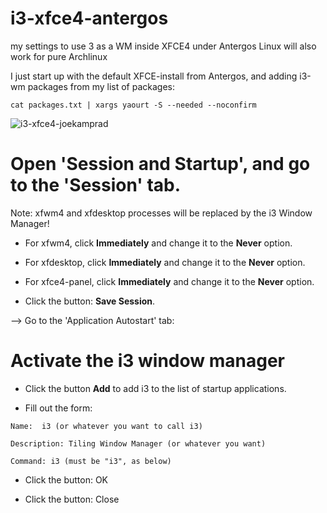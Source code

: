 # i3-xfce4-antergos
my settings to use 3 as a WM inside XFCE4 under Antergos Linux
will also work for pure Archlinux


I just start up with the default XFCE-install from Antergos, and adding i3-wm packages from my list of packages:

`cat packages.txt | xargs yaourt -S --needed --noconfirm`



![i3-xfce4-joekamprad](https://i.imgur.com/Wd5tUxQ.jpg)


# Open 'Session and Startup', and go to the 'Session' tab.

Note: xfwm4 and xfdesktop processes will be replaced by the i3 Window Manager!

* For xfwm4, click **Immediately** and change it to the  **Never** option.

* For xfdesktop, click **Immediately** and change it to the **Never** option.

* For xfce4-panel, click **Immediately** and change it to the **Never** option.

* Click the button: **Save Session**.

--> Go to the 'Application Autostart' tab:

# Activate the i3 window manager

* Click the button **Add** to add i3 to the list of startup applications.

* Fill out the form:

`Name:  i3 (or whatever you want to call i3)`

`Description: Tiling Window Manager (or whatever you want)`

`Command: i3 (must be "i3", as below)`


* Click the button: OK

* Click the button: Close

